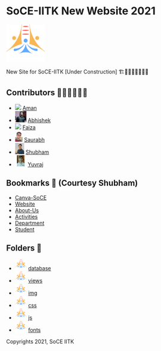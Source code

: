 # SoCE-IITK New Website 2021
<code><img height="100" src = "public/img/SoCE-logo.svg"></code>

New Site for SoCE-IITK [Under Construction] 🏗👷🏻‍♂️👷🏻‍♀️🚧


## Contributors 👷🏻‍♂️👷🏻‍♀️
-   <code><img height="30" src = "https://avatars.githubusercontent.com/u/85317992?s=400&u=06648b4d578f580cf25a14cd5006292fd625f8ce&v=4"></code> [Aman](https://github.com/amanks-20)
-   <code><img height="30" src = "public/img/team/w4.jpg"></code> [Abhishek](https://github.com/kabhishek20)
-   <code><img height="30" src = "https://avatars.githubusercontent.com/u/84412731?v=4"></code> [Faiza](https://github.com/faizak31)
-   <code><img height="30" src = "https://github.com/SOCE-IITK/soce/blob/master/sections/team/img/saurabh20.jpg"></code> [Saurabh](https://github.com/sahay-saurabh)
-   <code><img height="30" src = "https://github.com/SOCE-IITK/soce/blob/master/sections/team/img/shubham20.jpg"></code> [Shubham](https://github.com/Shubham-707)
-   <code><img height="30" src = "https://github.com/SOCE-IITK/soce/blob/master/sections/team/img/yuvraj20.jpg"></code> [Yuvraj](https://github.com/Yuvraj1171)



## Bookmarks 📝 (Courtesy Shubham)

- [Canva-SoCE](https://www.canva.com/design/DAEsiQTOrrM/Tq0m9SvyOg_elmVW0HdLgA/view?website#2:title-page)
- [Website](https://www.canva.com/design/DAEsiQTOrrM/Tq0m9SvyOg_elmVW0HdLgA/view?website#2:contact-page)
- [About-Us](https://www.canva.com/design/DAEuaxDQGYc/XGKazHkNxQipher1FWnJDQ/view?website#2)
- [Activities](https://www.canva.com/design/DAEsivoIJ5Y/MLQnIQQE1s7_kb_s_vXRPg/view?website#2:activities)
- [Department](https://www.canva.com/design/DAEuYPG-TmA/X53Ir4oGb76Tg8_xrosrhg/view?website#2)
- [Student](https://www.canva.com/design/DAEuYHUTsPM/kaX1nOe1rP7Kr3-03QEFqg/view?website#2)

## Folders 📄
-   <code><img height="30" src = "public/img/SoCE-logo.svg"></code> [database](database/)
-   <code><img height="30" src = "public/img/SoCE-logo.svg"></code> [views](views/)
-   <code><img height="30" src = "public/img/SoCE-logo.svg"></code> [img](public/img/)
-   <code><img height="30" src = "public/img/SoCE-logo.svg"></code> [css](public/css/)
-   <code><img height="30" src = "public/img/SoCE-logo.svg"></code> [js](public/js/)
-   <code><img height="30" src = "public/img/SoCE-logo.svg"></code> [fonts](public/fonts/)



Copyrights 2021, SoCE IITK

